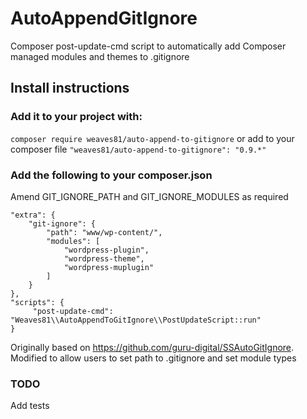 # AutoAppendGitIgnore
Composer post-update-cmd script to automatically add Composer managed modules and themes to .gitignore

## Install instructions
### Add it to your project with:
`composer require weaves81/auto-append-to-gitignore`
or add to your composer file
`"weaves81/auto-append-to-gitignore": "0.9.*"`
### Add the following to your composer.json
Amend GIT_IGNORE_PATH and GIT_IGNORE_MODULES as required
```
"extra": {
    "git-ignore": {
        "path": "www/wp-content/",
        "modules": [
            "wordpress-plugin",
            "wordpress-theme",
            "wordpress-muplugin"
        ]
    }
},
"scripts": {
     "post-update-cmd": "Weaves81\\AutoAppendToGitIgnore\\PostUpdateScript::run"
}
```
Originally based on https://github.com/guru-digital/SSAutoGitIgnore.
Modified to allow users to set path to .gitignore and set module types

### TODO
Add tests
